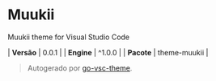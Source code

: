 # Muukii

Muukii theme for Visual Studio Code

| **Versão** | 0.0.1 |
| **Engine** | ^1.0.0 |
| **Pacote** | theme-muukii |

> Autogerado por [go-vsc-theme](https://github.com/natalbu/go-vsc-theme).

